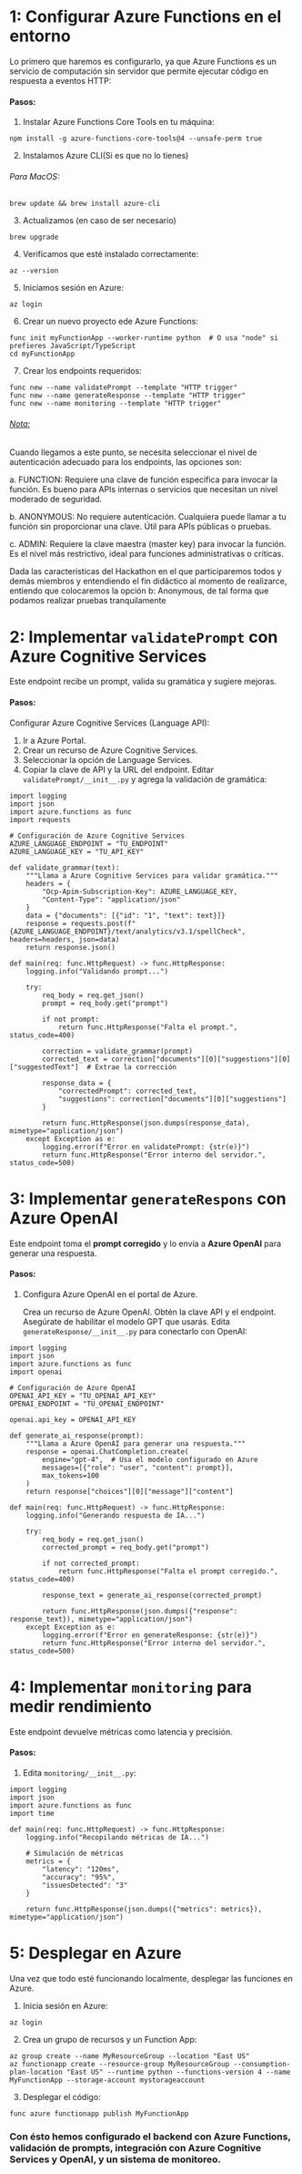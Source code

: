 

# 1: Configurar Azure Functions en el entorno

Lo primero que haremos es configurarlo, ya que Azure Functions es un servicio de computación sin servidor que permite ejecutar código en respuesta a eventos HTTP: 

#### Pasos: 
1. Instalar Azure Functions Core Tools en tu máquina: 
``` 
npm install -g azure-functions-core-tools@4 --unsafe-perm true
```
2. Instalamos Azure CLI(Si es que no lo tienes)
###### Para MacOS:
```
brew update && brew install azure-cli
``` 
3. Actualizamos (en caso de ser necesario)
```
brew upgrade
```
4. Verificamos que esté instalado correctamente:
```
az --version
```
5. Iniciamos sesión en Azure:
```
az login
```
6. Crear un nuevo proyecto ede Azure Functions:
```
func init myFunctionApp --worker-runtime python  # O usa "node" si prefieres JavaScript/TypeScript
cd myFunctionApp
```
7. Crear los endpoints requeridos:
```
func new --name validatePrompt --template "HTTP trigger"  
func new --name generateResponse --template "HTTP trigger"  
func new --name monitoring --template "HTTP trigger"  
```
###### <u> Nota:</u>
Cuando llegamos a este punto, se necesita seleccionar el nivel de autenticación adecuado para los endpoints, las opciones son: 

a. FUNCTION: Requiere una clave de función específica para invocar la función. Es bueno para APIs internas o servicios que necesitan un nivel moderado de seguridad.

b. ANONYMOUS: No requiere autenticación. Cualquiera puede llamar a tu función sin proporcionar una clave. Útil para APIs públicas o pruebas.

c. ADMIN: Requiere la clave maestra (master key) para invocar la función. Es el nivel más restrictivo, ideal para funciones administrativas o críticas.

Dada las características del Hackathon en el que participaremos todos y demás miembros y entendiendo el fin didáctico al momento de realizarce, entiendo que colocaremos la opción b: Anonymous, de tal forma que podamos realizar pruebas tranquilamente

# 2: Implementar ```validatePrompt``` con Azure Cognitive Services
Este endpoint recibe un prompt, valida su gramática y sugiere mejoras.

#### Pasos:
Configurar Azure Cognitive Services (Language API):

1. Ir a Azure Portal.
2. Crear un recurso de Azure Cognitive Services.
3. Seleccionar la opción de Language Services.
4. Copiar la clave de API y la URL del endpoint.
Editar ```validatePrompt/__init__.py``` y agrega la validación de gramática:

```
import logging
import json
import azure.functions as func
import requests

# Configuración de Azure Cognitive Services
AZURE_LANGUAGE_ENDPOINT = "TU_ENDPOINT"
AZURE_LANGUAGE_KEY = "TU_API_KEY"

def validate_grammar(text):
    """Llama a Azure Cognitive Services para validar gramática."""
    headers = {
        "Ocp-Apim-Subscription-Key": AZURE_LANGUAGE_KEY,
        "Content-Type": "application/json"
    }
    data = {"documents": [{"id": "1", "text": text}]}
    response = requests.post(f"{AZURE_LANGUAGE_ENDPOINT}/text/analytics/v3.1/spellCheck", headers=headers, json=data)
    return response.json()

def main(req: func.HttpRequest) -> func.HttpResponse:
    logging.info("Validando prompt...")

    try:
        req_body = req.get_json()
        prompt = req_body.get("prompt")

        if not prompt:
            return func.HttpResponse("Falta el prompt.", status_code=400)

        correction = validate_grammar(prompt)
        corrected_text = correction["documents"][0]["suggestions"][0]["suggestedText"]  # Extrae la corrección

        response_data = {
            "correctedPrompt": corrected_text,
            "suggestions": correction["documents"][0]["suggestions"]
        }

        return func.HttpResponse(json.dumps(response_data), mimetype="application/json")
    except Exception as e:
        logging.error(f"Error en validatePrompt: {str(e)}")
        return func.HttpResponse("Error interno del servidor.", status_code=500)
```

# 3: Implementar ```generateRespons``` con Azure OpenAI
Este endpoint toma el **prompt corregido** y lo envía a **Azure OpenAI** para generar una respuesta.

#### **Pasos:**
1. Configura Azure OpenAI en el portal de Azure.

    Crea un recurso de Azure OpenAI.
    Obtén la clave API y el endpoint.
    Asegúrate de habilitar el modelo GPT que usarás.
    Edita ```generateResponse/__init__.py``` para conectarlo con OpenAI:

```
import logging
import json
import azure.functions as func
import openai

# Configuración de Azure OpenAI
OPENAI_API_KEY = "TU_OPENAI_API_KEY"
OPENAI_ENDPOINT = "TU_OPENAI_ENDPOINT"

openai.api_key = OPENAI_API_KEY

def generate_ai_response(prompt):
    """Llama a Azure OpenAI para generar una respuesta."""
    response = openai.ChatCompletion.create(
        engine="gpt-4",  # Usa el modelo configurado en Azure
        messages=[{"role": "user", "content": prompt}],
        max_tokens=100
    )
    return response["choices"][0]["message"]["content"]

def main(req: func.HttpRequest) -> func.HttpResponse:
    logging.info("Generando respuesta de IA...")

    try:
        req_body = req.get_json()
        corrected_prompt = req_body.get("prompt")

        if not corrected_prompt:
            return func.HttpResponse("Falta el prompt corregido.", status_code=400)

        response_text = generate_ai_response(corrected_prompt)

        return func.HttpResponse(json.dumps({"response": response_text}), mimetype="application/json")
    except Exception as e:
        logging.error(f"Error en generateResponse: {str(e)}")
        return func.HttpResponse("Error interno del servidor.", status_code=500)
```
# 4: Implementar ```monitoring``` para medir rendimiento
Este endpoint devuelve métricas como latencia y precisión.

#### **Pasos:**
1. Edita ```monitoring/__init__.py```: 
```
import logging
import json
import azure.functions as func
import time

def main(req: func.HttpRequest) -> func.HttpResponse:
    logging.info("Recopilando métricas de IA...")

    # Simulación de métricas
    metrics = {
        "latency": "120ms",
        "accuracy": "95%",
        "issuesDetected": "3"
    }

    return func.HttpResponse(json.dumps({"metrics": metrics}), mimetype="application/json")
```
# 5: Desplegar en Azure
Una vez que todo esté funcionando localmente, desplegar las funciones en Azure.

1. Inicia sesión en Azure:
```
az login
```
2. Crea un grupo de recursos y un Function App:
```
az group create --name MyResourceGroup --location "East US"
az functionapp create --resource-group MyResourceGroup --consumption-plan-location "East US" --runtime python --functions-version 4 --name MyFunctionApp --storage-account mystorageaccount
```
3. Desplegar el código:
```
func azure functionapp publish MyFunctionApp
```

### Con ésto hemos configurado el backend con Azure Functions, validación de prompts, integración con Azure Cognitive Services y OpenAI, y un sistema de monitoreo.